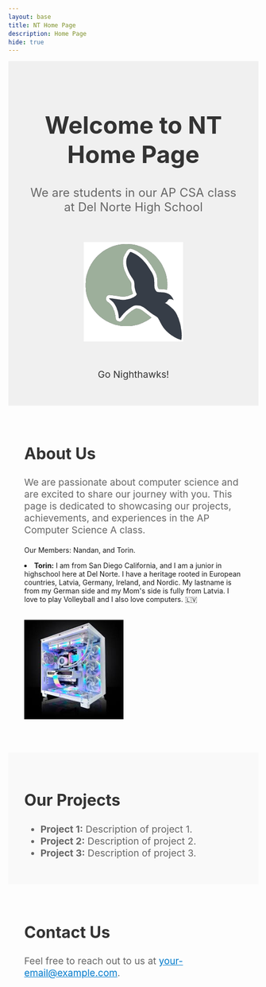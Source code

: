 ```yaml
---
layout: base
title: NT Home Page
description: Home Page
hide: true
---
```


<div style="text-align: center; padding: 2rem; background-color: #f0f0f0;">
  <h1 style="font-size: 3rem; color: #333;">Welcome to NT Home Page</h1>
  <p style="font-size: 1.5rem; color: #666;">We are students in our AP CSA class at Del Norte High School</p>
  <img src="assets/js/ncs.png" alt="Del Norte High School Logo" style="width: 200px; margin: 2rem auto;">
  <p style="font-size: 1.2rem; color: #333;">Go Nighthawks!</p>
</div>

<div style="padding: 2rem;">
  <h2 style="font-size: 2rem; color: #333;">About Us</h2>
  <p style="font-size: 1.2rem; color: #666;">
    We are passionate about computer science and are excited to share our journey with you. This page is dedicated to showcasing our projects, achievements, and experiences in the AP Computer Science A class.
  </p>
  <p>
  Our Members:
  Nandan, and Torin.
  </P>
  <li>
  <strong>Torin:</strong> I am from San Diego California, and I am a junior in highschool here at Del Norte. I have a heritage rooted in European countries, Latvia, Germany, Ireland, and Nordic. My lastname is from my German side and my Mom's side is fully from Latvia. I love to play Volleyball and I also love computers. 🇱🇻
  <img src="assets/js/pcimage.jpeg" alt="a pc" style="width: 200px; margin: 2rem auto;">
  </li>
</div>

<div style="padding: 2rem; background-color: #f9f9f9;">
  <h2 style="font-size: 2rem; color: #333;">Our Projects</h2>
  <ul style="font-size: 1.2rem; color: #666;">
    <li><strong>Project 1:</strong> Description of project 1.</li>
    <li><strong>Project 2:</strong> Description of project 2.</li>
    <li><strong>Project 3:</strong> Description of project 3.</li>
  </ul>
</div>

<div style="padding: 2rem;">
  <h2 style="font-size: 2rem; color: #333;">Contact Us</h2>
  <p style="font-size: 1.2rem; color: #666;">
    Feel free to reach out to us at <a href="mailto:your-email@example.com" style="color: #007acc;">your-email@example.com</a>.
  </p>
</div>